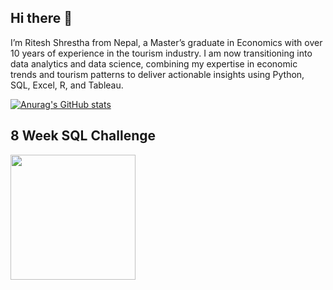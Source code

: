 ## Hi there 👋

I’m Ritesh Shrestha from Nepal, a Master’s graduate in Economics with over 10 years of experience in the tourism industry. I am now transitioning into data analytics and data science, combining my expertise in economic trends and tourism patterns to deliver actionable insights using Python, SQL, Excel, R, and Tableau.

[![Anurag's GitHub stats](https://github-readme-stats.vercel.app/api?username=RittheGit)](https://github.com/anuraghazra/github-readme-stats)

## 8 Week SQL Challenge
<a href="https://github.com/RittheGit/8-Week-SQL-Challenge/edit/main/README.md">
  <img src="https://user-images.githubusercontent.com/120476961/226283774-dc5f5404-d93b-49f6-9bab-6e4f5a34d262.png" width="200">
</a>
